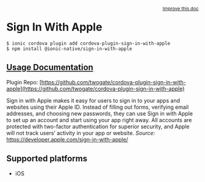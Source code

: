 <a style="float:right;font-size:12px;" href="http://github.com/ionic-team/ionic-native/edit/master/src/@ionic-native/plugins/sign-in-with-apple/index.ts#L114">
  Improve this doc
</a>

# Sign In With Apple

```
$ ionic cordova plugin add cordova-plugin-sign-in-with-apple
$ npm install @ionic-native/sign-in-with-apple
```

## [Usage Documentation](https://ionicframework.com/docs/native/sign-in-with-apple/)

Plugin Repo: [https://github.com/twogate/cordova-plugin-sign-in-with-apple](https://github.com/twogate/cordova-plugin-sign-in-with-apple)

Sign in with Apple makes it easy for users to sign in to your apps and websites using their Apple ID.
Instead of filling out forms, verifying email addresses, and choosing new passwords,
they can use Sign in with Apple to set up an account and start using your app right away.
All accounts are protected with two-factor authentication for superior security,
and Apple will not track users’ activity in your app or website.
*Source:* https://developer.apple.com/sign-in-with-apple/

## Supported platforms
- iOS



